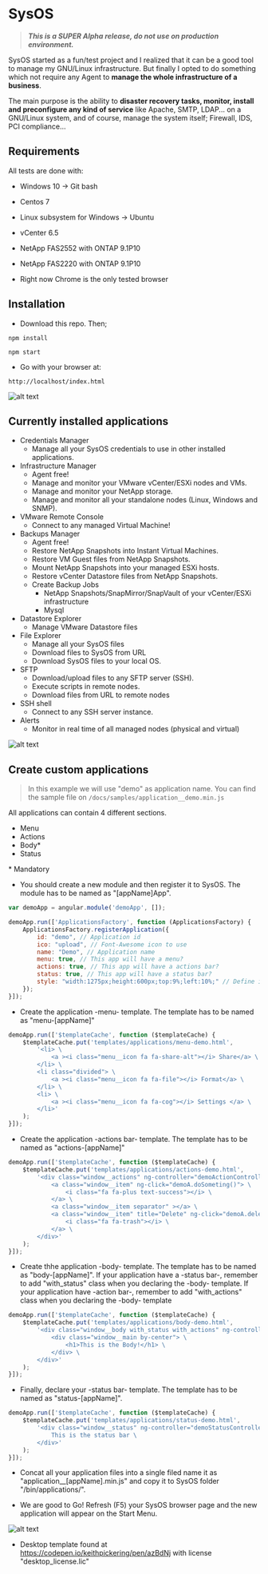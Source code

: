 # SysOS

> **_This is a SUPER Alpha release, do not use on production environment._**

SysOS started as a fun/test project and I realized that it can be a good tool to manage my GNU/Linux infrastructure. But finally I opted to do something which not require any Agent to **manage the whole infrastructure of a business**.

The main purpose is the ability to **disaster recovery tasks, monitor, install and preconfigure any kind of service** like Apache, SMTP, LDAP... on a GNU/Linux system, and of course, manage the system itself; Firewall, IDS, PCI compliance...

## Requirements
All tests are done with:
- Windows 10 -> Git bash
- Centos 7
- Linux subsystem for Windows -> Ubuntu

- vCenter 6.5
- NetApp FAS2552 with ONTAP 9.1P10
- NetApp FAS2220 with ONTAP 9.1P10

- Right now Chrome is the only tested browser

## Installation

- Download this repo. Then;

`npm install`

`npm start`

- Go with your browser at:

`http://localhost/index.html`


![alt text](https://isartnavarro.io/img/SysOS/smanager_app.png "Infrastructure Manager app")

## Currently installed applications

- Credentials Manager
    - Manage all your SysOS credentials to use in other installed applications.
- Infrastructure Manager
    - Agent free!
    - Manage and monitor your VMware vCenter/ESXi nodes and VMs.
    - Manage and monitor your NetApp storage.
    - Manage and monitor all your standalone nodes (Linux, Windows and SNMP).
- VMware Remote Console
    - Connect to any managed Virtual Machine!
- Backups Manager
    - Agent free!
    - Restore NetApp Snapshots into Instant Virtual Machines.
    - Restore VM Guest files from NetApp Snapshots.
    - Mount NetApp Snapshots into your managed ESXi hosts.
    - Restore vCenter Datastore files from NetApp Snapshots.
    - Create Backup Jobs
        - NetApp Snapshots/SnapMirror/SnapVault of your vCenter/ESXi infrastructure
        - Mysql
- Datastore Explorer
    - Manage VMware Datastore files
- File Explorer
    - Manage all your SysOS files
    - Download files to SysOS from URL
    - Download SysOS files to your local OS.
- SFTP
    - Download/upload files to any SFTP server (SSH).
    - Execute scripts in remote nodes.
    - Download files from URL to remote nodes
- SSH shell
    - Connect to any SSH server instance.
- Alerts
    - Monitor in real time of all managed nodes (physical and virtual)

![alt text](https://isartnavarro.io/img/SysOS/sftp_app.png "SFTP app")

## Create custom applications

> In this example we will use "demo" as application name. You can find the sample file on `/docs/samples/application__demo.min.js`

All applications can contain 4 different sections.
- Menu
- Actions
- Body*
- Status

\* Mandatory

- You should create a new module and then register it to SysOS. The module has to be named as "[appName]App".

```javascript
var demoApp = angular.module('demoApp', []);
```

```javascript
demoApp.run(['ApplicationsFactory', function (ApplicationsFactory) {
    ApplicationsFactory.registerApplication({
        id: "demo", // Application id
        ico: "upload", // Font-Awesome icon to use
        name: "Demo", // Application name
        menu: true, // This app will have a menu?
        actions: true, // This app will have a actions bar?
        status: true, // This app will have a status bar?
        style: "width:1275px;height:600px;top:9%;left:10%;" // Define initial position when opened
    });
}]);
```

- Create the application -menu- template. The template has to be named as "menu-[appName]"

```javascript
demoApp.run(['$templateCache', function ($templateCache) {
    $templateCache.put('templates/applications/menu-demo.html',
        '<li> \
            <a ><i class="menu__icon fa fa-share-alt"></i> Share</a> \
        </li> \
        <li class="divided"> \
            <a ><i class="menu__icon fa fa-file"></i> Format</a> \
        </li> \
        <li> \
            <a ><i class="menu__icon fa fa-cog"></i> Settings </a> \
        </li>'
    );
}]);
```

- Create the application -actions bar- template. The template has to be named as "actions-[appName]"

```javascript
demoApp.run(['$templateCache', function ($templateCache) {
    $templateCache.put('templates/applications/actions-demo.html',
        '<div class="window__actions" ng-controller="demoActionController as demoA"> \
            <a class="window__item" ng-click="demoA.doSometing()"> \
                <i class="fa fa-plus text-success"></i> \
            </a> \
            <a class="window__item separator" ></a> \
            <a class="window__item" title="Delete" ng-click="demoA.deleteSometings()"> \
                <i class="fa fa-trash"></i> \
            </a> \
        </div>'
    );
}]);
```

- Create thhe application -body- template. The template has to be named as "body-[appName]". If your application have a -status bar-, remember to add "with_status" class when you declaring the -body- template. If your application have -action bar-, remember to add "with_actions" class when you declaring the -body- template

```javascript
demoApp.run(['$templateCache', function ($templateCache) {
    $templateCache.put('templates/applications/body-demo.html',
        '<div class="window__body with_status with_actions" ng-controller="demoBodyController as demoB"> \
            <div class="window__main by-center"> \
                <h1>This is the Body!</h1> \
            </div> \
        </div>'
    );
}]);
```

- Finally, declare your -status bar- template. The template has to be named as "status-[appName]".

```javascript
demoApp.run(['$templateCache', function ($templateCache) {
    $templateCache.put('templates/applications/status-demo.html',
        '<div class="window__status" ng-controller="demoStatusController as sftpdemoS"> \
            This is the status bar \
        </div>'
    );
}]);
```

- Concat all your application files into a single filed name it as "application__[appName].min.js" and copy it to SysOS folder "/bin/applications/".

- We are good to Go! Refresh (F5) your SysOS browser page and the new application will appear on the Start Menu.

![alt text](https://isartnavarro.io/img/SysOS/demo_app.png "Demo app")

- Desktop template found at https://codepen.io/keithpickering/pen/azBdNj with license "desktop_license.lic"